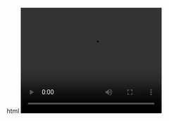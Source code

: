 html
<video width="320" height="240" controls>
  <source src="https://www.w3schools.com/html/mov_bbb.mp4" type="video/mp4">
  Ваш браузер не поддерживает видео.
</video>

